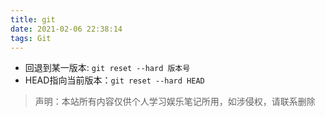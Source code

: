 ```yaml
---
title: git
date: 2021-02-06 22:38:14
tags: Git
---
```


- 回退到某一版本: `git reset --hard 版本号`
- HEAD指向当前版本：`git reset --hard HEAD`

> 声明：本站所有内容仅供个人学习娱乐笔记所用，如涉侵权，请联系删除
